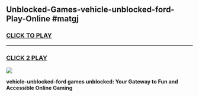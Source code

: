 
## Unblocked-Games-vehicle-unblocked-ford-Play-Online #matgj
<h3>
<a href="https://news.freeplayer.one?title=vehicle-unblocked-ford&ref=3">CLICK TO PLAY</a></h3>
<hr>

<h3>
<a href="https://news.freeplayer.one?title=vehicle-unblocked-ford&ref=3">CLICK 2 PLAY</a>
  
</h3>

<a href="https://news.freeplayer.one?title=vehicle-unblocked-ford&ref=3"><img src="https://clearcache.store/games.png"></a>


**vehicle-unblocked-ford games unblocked: Your Gateway to Fun and Accessible Online Gaming**

